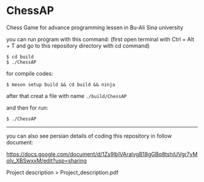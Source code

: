 # ChessAP
Chess Game for advance programming lessen in Bu-Ali Sina university

you can run program with this command: (first open terminal with Ctrl + Alt + T and go to this repository directory with cd command)
```
$ cd build
$ ./ChessAP
```

for compile codes:
```
$ meson setup build && cd build && ninja
```
after that creat a file with name ```./build/ChessAP```

and then for run:
```
$ ./ChessAP
```
-------
you can also see persian details of coding this repository in follow document:

https://docs.google.com/document/d/1Zs9lblVAralvgB18gGBq8tshjUVgr7yMolv_XBSwxxM/edit?usp=sharing

Project description > Project_description.pdf
